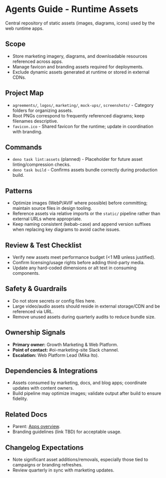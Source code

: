 # Agents Guide - Runtime Assets

Central repository of static assets (images, diagrams, icons) used by the web runtime apps.

## Scope

- Store marketing imagery, diagrams, and downloadable resources referenced across apps.
- Manage favicon and branding assets required for deployments.
- Exclude dynamic assets generated at runtime or stored in external CDNs.

## Project Map

- `agreements/`, `logos/`, `marketing/`, `mock-ups/`, `screenshots/` - Category folders for organizing assets.
- Root PNGs correspond to frequently referenced diagrams; keep filenames descriptive.
- `favicon.ico` - Shared favicon for the runtime; update in coordination with branding.

## Commands

- `deno task lint:assets` (planned) - Placeholder for future asset linting/compression checks.
- `deno task build` - Confirms assets bundle correctly during production build.

## Patterns

- Optimize images (WebP/AVIF where possible) before committing; maintain source files in design tooling.
- Reference assets via relative imports or the `static/` pipeline rather than external URLs where appropriate.
- Keep naming consistent (kebab-case) and append version suffixes when replacing key diagrams to avoid cache issues.

## Review & Test Checklist

- Verify new assets meet performance budget (<1 MB unless justified).
- Confirm licensing/usage rights before adding third-party media.
- Update any hard-coded dimensions or alt text in consuming components.

## Safety & Guardrails

- Do not store secrets or config files here.
- Large video/audio assets should reside in external storage/CDN and be referenced via URL.
- Remove unused assets during quarterly audits to reduce bundle size.

## Ownership Signals

- **Primary owner:** Growth Marketing & Web Platform.
- **Point of contact:** #oi-marketing-site Slack channel.
- **Escalation:** Web Platform Lead (Mika Ito).

## Dependencies & Integrations

- Assets consumed by marketing, docs, and blog apps; coordinate updates with content owners.
- Build pipeline may optimize images; validate output after build to ensure fidelity.

## Related Docs

- Parent: [Apps overview](../Agents.md).
- Branding guidelines (link TBD) for acceptable usage.

## Changelog Expectations

- Note significant asset additions/removals, especially those tied to campaigns or branding refreshes.
- Review quarterly in sync with marketing updates.
